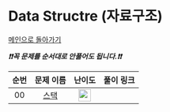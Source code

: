 # Data Structre (자료구조)

[메인으로 돌아가기](https://github.com/tony9402/baekjoon)

***❗️❗️꼭 문제를 순서대로 안풀어도 됩니다.❗️❗️***

| 순번 | 문제 이름 | 난이도 | 풀이 링크 |
| :--: | :------:  | :--:   | :--:      |
| 00   | <a href="http://boj.kr/10828" target="_blank">스택</a>      | <img height="25px" width="25px" src="https://static.solved.ac/tier_small/7.svg"/>   |           |


[Bronze5]: https://static.solved.ac/tier_small/1.svg
[Bronze4]: https://static.solved.ac/tier_small/2.svg
[Bronze3]: https://static.solved.ac/tier_small/3.svg
[Bronze2]: https://static.solved.ac/tier_small/4.svg
[Bronze1]: https://static.solved.ac/tier_small/5.svg
[Sliver5]: https://static.solved.ac/tier_small/6.svg
[Sliver4]: https://static.solved.ac/tier_small/7.svg
[Sliver3]: https://static.solved.ac/tier_small/8.svg
[Sliver2]: https://static.solved.ac/tier_small/9.svg
[Sliver1]: https://static.solved.ac/tier_small/10.svg
[Gold5]: https://static.solved.ac/tier_small/11.svg
[Gold4]: https://static.solved.ac/tier_small/12.svg
[Gold3]: https://static.solved.ac/tier_small/13.svg
[Gold2]: https://static.solved.ac/tier_small/14.svg
[Gold1]: https://static.solved.ac/tier_small/15.svg
[Platinum5]: https://static.solved.ac/tier_small/16.svg
[Platinum4]: https://static.solved.ac/tier_small/17.svg
[Platinum3]: https://static.solved.ac/tier_small/18.svg
[Platinum2]: https://static.solved.ac/tier_small/19.svg
[Platinum1]: https://static.solved.ac/tier_small/20.svg
[Diamond5]: https://static.solved.ac/tier_small/21.svg
[Diamond4]: https://static.solved.ac/tier_small/22.svg
[Diamond3]: https://static.solved.ac/tier_small/23.svg
[Diamond2]: https://static.solved.ac/tier_small/24.svg
[Diamond1]: https://static.solved.ac/tier_small/25.svg
[Ruby5]: https://static.solved.ac/tier_small/26.svg
[Ruby4]: https://static.solved.ac/tier_small/27.svg
[Ruby3]: https://static.solved.ac/tier_small/28.svg
[Ruby2]: https://static.solved.ac/tier_small/29.svg
[Ruby1]: https://static.solved.ac/tier_small/30.svg
